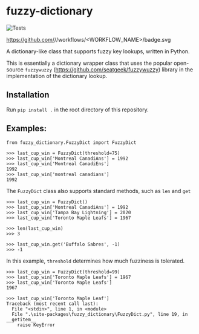 # fuzzy-dictionary

![Tests](https://github.com/TomLaMantia/fuzzy-dictionary/workflows/Run%20Tests/badge.svg)

https://github.com/<OWNER>/<REPOSITORY>/workflows/<WORKFLOW_NAME>/badge.svg


A dictionary-like class that supports fuzzy key lookups, written in Python.

This is essentially a dictionary wrapper class that uses the popular open-source
`fuzzywuzzy` (https://github.com/seatgeek/fuzzywuzzy) library in the 
implementation of the dictionary lookup.


## Installation
Run `pip install .` in the root directory of this repository.

## Examples:
```
from fuzzy_dictionary.FuzzyDict import FuzzyDict

>>> last_cup_win = FuzzyDict(threshold=75)
>>> last_cup_win['Montreal CanadiAns'] = 1992
>>> last_cup_win['Montreal CanadiEns']
1992
>>> last_cup_win['montreal canadians']
1992
```

The `FuzzyDict` class also supports standard methods, such as `len` and `get`
```$xslt
>>> last_cup_win = FuzzyDict()
>>> last_cup_win['Montreal CanadiAns'] = 1992
>>> last_cup_win['Tampa Bay Lightning'] = 2020
>>> last_cup_win['Toronto Maple Leafs'] = 1967

>>> len(last_cup_win)
>>> 3

>>> last_cup_win.get('Buffalo Sabres', -1)
>>> -1
```

In this example, `threshold` determines how much fuzziness is tolerated.
```
>>> last_cup_win = FuzzyDict(threshold=99)
>>> last_cup_win['Toronto Maple Leafs'] = 1967
>>> last_cup_win['Toronto Maple Leafs']
1967

>>> last_cup_win['Toronto Maple Leaf']
Traceback (most recent call last):
  File "<stdin>", line 1, in <module>
  File ".\site-packages\fuzzy_dictionary\FuzzyDict.py", line 19, in __getitem__
    raise KeyError
```
